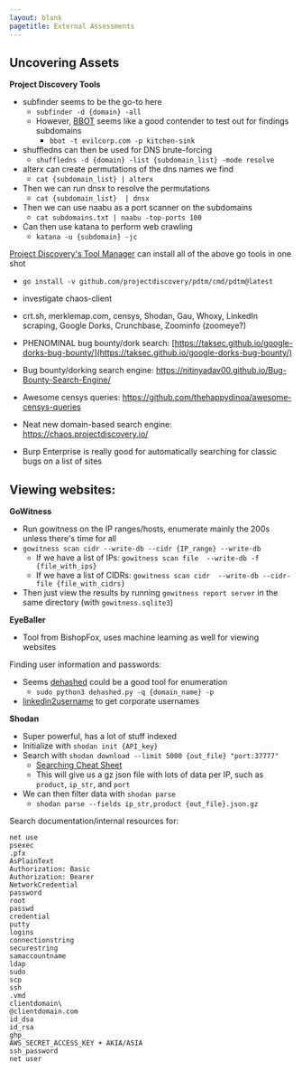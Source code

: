 ```yaml
---
layout: blank
pagetitle: External Assessments
---
```


## Uncovering Assets

**Project Discovery Tools**
- subfinder seems to be the go-to here
  - `subfinder -d {domain} -all`
  - However, [BBOT](https://github.com/blacklanternsecurity/bbot) seems like a good contender to test out for findings subdomains
    - `bbot -t evilcorp.com -p kitchen-sink`
- shuffledns can then be used for DNS brute-forcing
  - `shuffledns -d {domain} -list {subdomain_list} -mode resolve`
- alterx can create permutations of the dns names we find
  - `cat {subdomain_list} | alterx`
- Then we can run dnsx to resolve the permutations
  - `cat {subdomain_list}  | dnsx`
- Then we can use naabu as a port scanner on the subdomains
  - `cat subdomains.txt | naabu -top-ports 100`
- Can then use katana to perform web crawling
  - `katana -u {subdomain} -jc`

[Project Discovery's Tool Manager](https://github.com/projectdiscovery/pdtm) can install all of the above go tools in one shot
- `go install -v github.com/projectdiscovery/pdtm/cmd/pdtm@latest`

- investigate chaos-client

- crt.sh, merklemap.com, censys, Shodan, Gau, Whoxy, LinkedIn scraping, Google Dorks, Crunchbase, Zoominfo (zoomeye?)

- PHENOMINAL bug bounty/dork search: [https://taksec.github.io/google-dorks-bug-bounty/](https://taksec.github.io/google-dorks-bug-bounty/)
- Bug bounty/dorking search engine: https://nitinyadav00.github.io/Bug-Bounty-Search-Engine/
- Awesome censys queries: https://github.com/thehappydinoa/awesome-censys-queries

- Neat new domain-based search engine: https://chaos.projectdiscovery.io/

- Burp Enterprise is really good for automatically searching for classic bugs on a list of sites

## Viewing websites:

**GoWitness**
- Run gowitness on the IP ranges/hosts, enumerate mainly the 200s unless there's time for all
- `gowitness scan cidr --write-db --cidr {IP_range} --write-db`
  - If we have a list of IPs: `gowitness scan file  --write-db -f {file_with_ips}`
  - If we have a list of CIDRs: `gowitness scan cidr  --write-db --cidr-file {file_with_cidrs}`
- Then just view the results by running `gowitness report server` in the same directory (with `gowitness.sqlite3`)

**EyeBaller**
- Tool from BishopFox, uses machine learning as well for viewing websites

Finding user information and passwords:
- Seems [dehashed](http://dehashed.com/) could be a good tool for enumeration
  - `sudo python3 dehashed.py -q {domain_name} -p`
- [linkedin2username](https://github.com/initstring/linkedin2username) to get corporate usernames

**Shodan**
- Super powerful, has a lot of stuff indexed
- Initialize with `shodan init {API_key}`
- Search with `shodan download --limit 5000 {out_file} "port:37777"`
  - [Searching Cheat Sheet](https://denizhalil.com/2023/12/19/shodan-dork-cheat-sheet/)
  - This will give us a gz json file with lots of data per IP, such as `product`, `ip_str`, and `port`
- We can then filter data with `shodan parse`
  - `shodan parse --fields ip_str,product {out_file}.json.gz`


Search documentation/internal resources for:

```
net use
psexec
.pfx
AsPlainText
Authorization: Basic
Authorization: Bearer
NetworkCredential
password
root
passwd
credential
putty
logins
connectionstring
securestring
samaccountname
ldap
sudo
scp
ssh
.vmd
clientdomain\
@clientdomain.com
id_dsa
id_rsa
ghp_
AWS_SECRET_ACCESS_KEY + AKIA/ASIA
ssh_password
net user
```